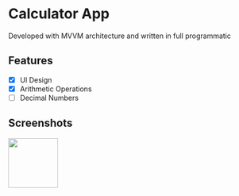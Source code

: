 # Calculator App
Developed with MVVM architecture and written in full programmatic

## Features
- [x] UI Design
- [x] Arithmetic Operations
- [ ] Decimal Numbers

## Screenshots

<img src="https://github.com/lewisVailed/calculator-app/assets/101148589/b7fa1f1f-da3a-47da-9bdd-77be9515055d" width="100" height="100">
